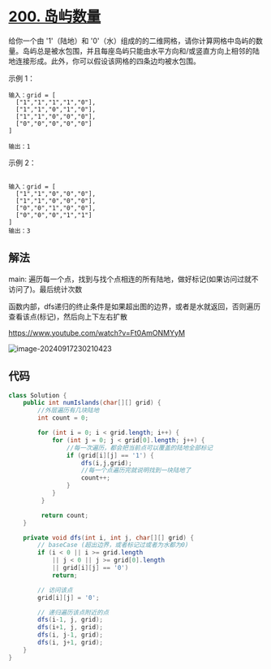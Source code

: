 

# [200. 岛屿数量](https://leetcode.cn/problems/number-of-islands/)

给你一个由 '1'（陆地）和 '0'（水）组成的的二维网格，请你计算网格中岛屿的数量。岛屿总是被水包围，并且每座岛屿只能由水平方向和/或竖直方向上相邻的陆地连接形成。此外，你可以假设该网格的四条边均被水包围。

示例 1：

```
输入：grid = [
  ["1","1","1","1","0"],
  ["1","1","0","1","0"],
  ["1","1","0","0","0"],
  ["0","0","0","0","0"]
]

输出：1
```

示例 2：

```

输入：grid = [
  ["1","1","0","0","0"],
  ["1","1","0","0","0"],
  ["0","0","1","0","0"],
  ["0","0","0","1","1"]
]
输出：3
```

## 解法

main: 遍历每一个点，找到与找个点相连的所有陆地，做好标记(如果访问过就不访问了)。最后统计次数

函数内部，dfs递归的终止条件是如果超出图的边界，或者是水就返回，否则遍历查看该点(标记)，然后向上下左右扩散

https://www.youtube.com/watch?v=Ft0AmONMYyM

![image-20240917230210423](C:\Users\26019\AppData\Roaming\Typora\typora-user-images\image-20240917230210423.png)

## 代码

```java
class Solution {
    public int numIslands(char[][] grid) {
        //外层遍历有几块陆地
        int count = 0;

        for (int i = 0; i < grid.length; i++) {
            for (int j = 0; j < grid[0].length; j++) {
                //每一次遍历，都会把当前点可以覆盖的陆地全部标记
                if (grid[i][j] == '1') {
                    dfs(i,j,grid);
                    //每一个点遍历完就说明找到一块陆地了
                    count++;
                }
            }
         }

         return count;
    }

    private void dfs(int i, int j, char[][] grid) {
        // baseCase (超出边界，或者标记过或者为水都为0)
        if (i < 0 || i >= grid.length
            || j < 0 || j >= grid[0].length
            || grid[i][j] == '0') 
            return;

        // 访问该点
        grid[i][j] = '0';

        // 递归遍历该点附近的点
        dfs(i-1, j, grid);
        dfs(i+1, j, grid);
        dfs(i, j-1, grid);
        dfs(i, j+1, grid);
    }
}
```

